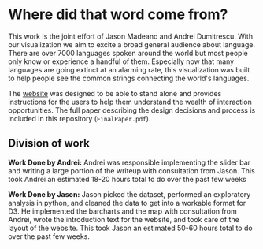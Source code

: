 # Where did that word come from?

This work is the joint effort of Jason Madeano and Andrei Dumitrescu. With our visualization we aim to excite a broad general audience about language. There are over 7000 languages spoken around the world but most people only know or experience a handful of them. Especially now that many languages are going extinct at an alarming rate, this visualization was built to help people see the common strings connecting the world's languages.

The [website](https://6859-sp21.github.io/final-project-loanwords-around-the-world/index.html) was designed to be able to stand alone and provides instructions for the users to help them understand the wealth of interaction opportunities. The full paper describing the design decisions and process is included in this repository (`FinalPaper.pdf`).

## Division of work
__Work Done by Andrei:__ Andrei was responsible implementing the slider bar and writing a large portion of the writeup with consultation from Jason. This took Andrei an estimated 18-20 hours total to do over the past few weeks

__Work Done by Jason:__ Jason picked the dataset, performed an exploratory analysis in python, and cleaned the data to get into a workable format for D3. He implemented the barcharts and the map with consultation from Andrei, wrote the introduction text for the website, and took care of the layout of the website. This took Jason an estimated 50-60 hours total to do over the past few weeks.
